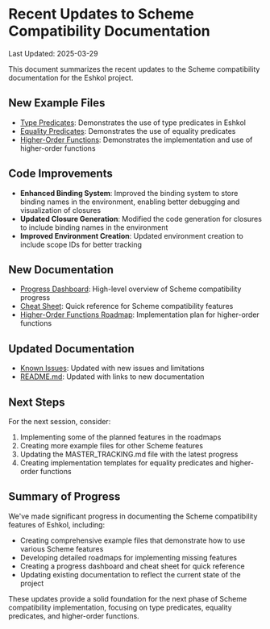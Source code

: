 # Recent Updates to Scheme Compatibility Documentation

Last Updated: 2025-03-29

This document summarizes the recent updates to the Scheme compatibility documentation for the Eshkol project.

## New Example Files

- [Type Predicates](../../examples/type_predicates.esk): Demonstrates the use of type predicates in Eshkol
- [Equality Predicates](../../examples/equality_predicates.esk): Demonstrates the use of equality predicates
- [Higher-Order Functions](../../examples/higher_order_functions.esk): Demonstrates the implementation and use of higher-order functions

## Code Improvements

- **Enhanced Binding System**: Improved the binding system to store binding names in the environment, enabling better debugging and visualization of closures
- **Updated Closure Generation**: Modified the code generation for closures to include binding names in the environment
- **Improved Environment Creation**: Updated environment creation to include scope IDs for better tracking

## New Documentation

- [Progress Dashboard](PROGRESS_DASHBOARD.md): High-level overview of Scheme compatibility progress
- [Cheat Sheet](CHEAT_SHEET.md): Quick reference for Scheme compatibility features
- [Higher-Order Functions Roadmap](roadmaps/higher_order_functions_roadmap.md): Implementation plan for higher-order functions

## Updated Documentation

- [Known Issues](KNOWN_ISSUES.md): Updated with new issues and limitations
- [README.md](README.md): Updated with links to new documentation

## Next Steps

For the next session, consider:

1. Implementing some of the planned features in the roadmaps
2. Creating more example files for other Scheme features
3. Updating the MASTER_TRACKING.md file with the latest progress
4. Creating implementation templates for equality predicates and higher-order functions

## Summary of Progress

We've made significant progress in documenting the Scheme compatibility features of Eshkol, including:

- Creating comprehensive example files that demonstrate how to use various Scheme features
- Developing detailed roadmaps for implementing missing features
- Creating a progress dashboard and cheat sheet for quick reference
- Updating existing documentation to reflect the current state of the project

These updates provide a solid foundation for the next phase of Scheme compatibility implementation, focusing on type predicates, equality predicates, and higher-order functions.

